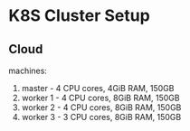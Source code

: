 # K8S Cluster Setup

## Cloud

machines:
1. master   - 4 CPU cores, 4GiB RAM, 150GB
1. worker 1 - 4 CPU cores, 8GiB RAM, 150GB
1. worker 2 - 4 CPU cores, 8GiB RAM, 150GB
1. worker 3 - 3 CPU cores, 8GiB RAM, 150GB
